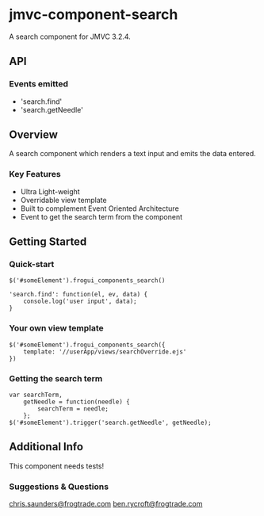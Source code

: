 jmvc-component-search
====================

A search component for JMVC 3.2.4.

## API
### Events emitted
- 'search.find'
- 'search.getNeedle'

## Overview
A search component which renders a text input and emits the data entered.

### Key Features
- Ultra Light-weight
- Overridable view template
- Built to complement Event Oriented Architecture
- Event to get the search term from the component

## Getting Started
### Quick-start
    $('#someElement').frogui_components_search()

    'search.find': function(el, ev, data) {
        console.log('user input', data);
    }

### Your own view template
    $('#someElement').frogui_components_search({
        template: '//userApp/views/searchOverride.ejs'
    })

### Getting the search term
    var searchTerm,
        getNeedle = function(needle) {
            searchTerm = needle;
        };
    $('#someElement').trigger('search.getNeedle', getNeedle);

## Additional Info
This component needs tests!

### Suggestions & Questions
chris.saunders@frogtrade.com
ben.rycroft@frogtrade.com